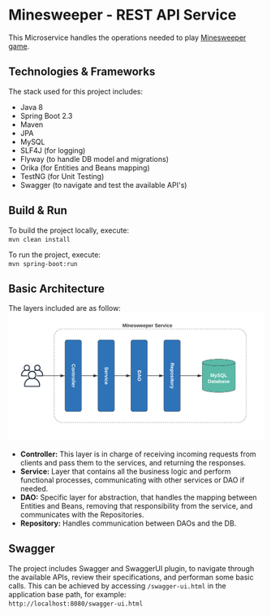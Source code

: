 # Minesweeper - REST API Service
This Microservice handles the operations needed to play [Minesweeper game](https://en.wikipedia.org/wiki/Minesweeper_(video_game)).

## Technologies & Frameworks
The stack used for this project includes:
* Java 8
* Spring Boot 2.3
* Maven
* JPA
* MySQL
* SLF4J (for logging)
* Flyway (to handle DB model and migrations)
* Orika (for Entities and Beans mapping)
* TestNG (for Unit Testing)
* Swagger (to navigate and test the available API's)

## Build & Run
To build the project locally, execute:<br>
`mvn clean install`

To run the project, execute:<br>
`mvn spring-boot:run`

## Basic Architecture
The layers included are as follow:
![Architecture Diagram](basic-architecture.png)

* **Controller:** This layer is in charge of receiving incoming requests from clients and pass them to the services, and returning the responses.
* **Service:** Layer that contains all the business logic and perform functional processes, communicating with other services or DAO if needed.
* **DAO:** Specific layer for abstraction, that handles the mapping between Entities and Beans, removing that responsibility from the service, and communicates with the Repositories.
* **Repository:** Handles communication between DAOs and the DB.

## Swagger
The project includes Swagger and SwaggerUI plugin, to navigate through the available APIs, review their specifications, and performan some basic calls. This can be achieved by accessing `/swagger-ui.html` in the application base path, for example:<br>
`http://localhost:8080/swagger-ui.html`

